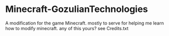 # Minecraft-GozulianTechnologies
A modification for the game Minecraft. mostly to serve for helping me learn how to modify minecraft.
any of this yours? see Credits.txt
